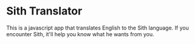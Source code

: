 # Sith Translator
This is a javascript app that translates English to the Sith language. If you encounter Sith, it'll help you know what he wants from you.
